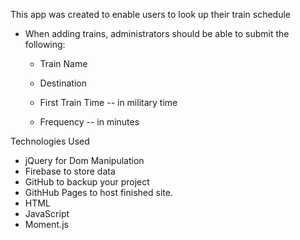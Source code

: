 This app was created to enable users to look up their train schedule

* When adding trains, administrators should be able to submit the following:
    
    * Train Name
    
    * Destination 
    
    * First Train Time -- in military time
    
    * Frequency -- in minutes

Technologies Used
* jQuery for Dom Manipulation
* Firebase to store data 
* GitHub to backup your project
* GithHub Pages to host finished site.
* HTML
* JavaScript
* Moment.js 

